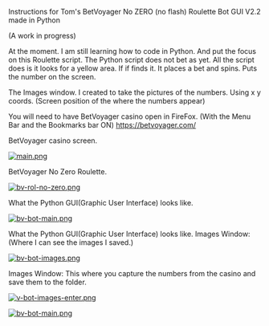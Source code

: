 Instructions for
Tom's BetVoyager No ZERO (no flash) Roulette Bot GUI V2.2 made in Python

(A work in progress)

At the moment. I am still learning how to code in Python.
And put the focus on this Roulette script.
The Python script does not bet as yet.
All the script does is it looks for a yellow area.
If if finds it. It places a bet and spins.
Puts the number on the screen.

The Images window.
I created to take the pictures of the numbers.
Using x y coords. (Screen position of the where the numbers appear)

You will need to have BetVoyager casino open in FireFox. (With the Menu Bar and the Bookmarks bar ON)
https://betvoyager.com/

BetVoyager casino screen.

[![main.png](https://1.bp.blogspot.com/-M4tYXUrHqC4/X9g95XxEcGI/AAAAAAAAEaM/S1X2N3FX-3k-ws2_R0LDaL6bY7Xl-krbACLcBGAsYHQ/s320/bv-main.jpg)](https://1.bp.blogspot.com/-M4tYXUrHqC4/X9g95XxEcGI/AAAAAAAAEaM/S1X2N3FX-3k-ws2_R0LDaL6bY7Xl-krbACLcBGAsYHQ/s320/bv-main.jpg)

BetVoyager No Zero Roulette.

[![bv-rol-no-zero.png](https://1.bp.blogspot.com/-PToSMdNgS8A/X9g96QE2C6I/AAAAAAAAEaY/fmYB2IJQngsh4M0JweSG5bDW8PaXedktgCLcBGAsYHQ/s320/bv-rol-no-zero.jpg)](https://1.bp.blogspot.com/-PToSMdNgS8A/X9g96QE2C6I/AAAAAAAAEaY/fmYB2IJQngsh4M0JweSG5bDW8PaXedktgCLcBGAsYHQ/s320/bv-rol-no-zero.jpg)

What the Python GUI(Graphic User Interface) looks like.

[![bv-bot-main.png](https://1.bp.blogspot.com/-zpKGXV0avGQ/X9g94yvG77I/AAAAAAAAEaI/302u_aL5XMI5zMIVxVq4nJ0c_31QMlzxgCLcBGAsYHQ/s320/bv-bot-main.jpg)](https://1.bp.blogspot.com/-zpKGXV0avGQ/X9g94yvG77I/AAAAAAAAEaI/302u_aL5XMI5zMIVxVq4nJ0c_31QMlzxgCLcBGAsYHQ/s320/bv-bot-main.jpg)

What the Python GUI(Graphic User Interface) looks like. 
Images Window: (Where I can see the images I saved.)

[![bv-bot-images.png](https://1.bp.blogspot.com/-SuziDomjk_I/X9g94PAYKbI/AAAAAAAAEZ8/NGLzNuNHHYMXVuq43sx6fZpjHH4nYJBDwCLcBGAsYHQ/s320/bv-bot-images.jpg)](https://1.bp.blogspot.com/-SuziDomjk_I/X9g94PAYKbI/AAAAAAAAEZ8/NGLzNuNHHYMXVuq43sx6fZpjHH4nYJBDwCLcBGAsYHQ/s320/bv-bot-images.jpg)

Images Window:
This where you capture the numbers from the casino and save them to the folder.

[![v-bot-images-enter.png](https://1.bp.blogspot.com/-wZ3JoMQdiMk/X9g94fEooVI/AAAAAAAAEaE/vrIytNjOa5Y1zqrLgXVnt6FO9i6mDdQVQCLcBGAsYHQ/s836/bv-bot-images-enter.jpg)](https://1.bp.blogspot.com/-wZ3JoMQdiMk/X9g94fEooVI/AAAAAAAAEaE/vrIytNjOa5Y1zqrLgXVnt6FO9i6mDdQVQCLcBGAsYHQ/s836/bv-bot-images-enter.jpg)

[![bv-bot-main.png](https://1.bp.blogspot.com/-BEWbHQAxDSk/X9g94AdaIaI/AAAAAAAAEaA/mNGWvixORM4He5TdsO3hyy_x70VlwqHrQCLcBGAsYHQ/s1920/bv-bot-images-enter-coords.jpg)](https://1.bp.blogspot.com/-BEWbHQAxDSk/X9g94AdaIaI/AAAAAAAAEaA/mNGWvixORM4He5TdsO3hyy_x70VlwqHrQCLcBGAsYHQ/s1920/bv-bot-images-enter-coords.jpg)

